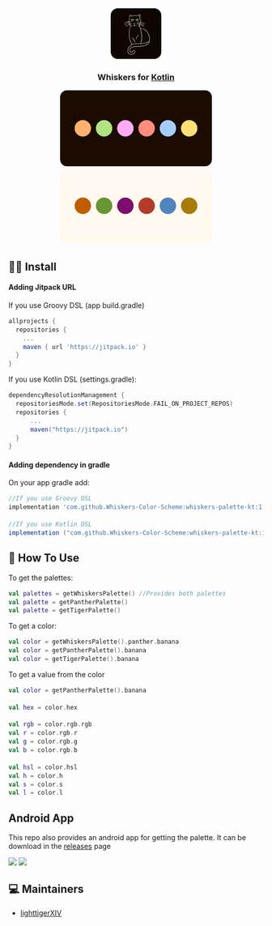 <div align="center">

<img src="https://raw.githubusercontent.com/Whiskers-Color-Scheme/assets/main/logos/logo-rounded.webp" width="100">

### Whiskers for [Kotlin](https://kotlinlang.org/)

<div>
    <img src="https://raw.githubusercontent.com/Whiskers-Color-Scheme/assets/f73d25d4aa4480b7c4d593fb6ae8f4288f3fb5c0/previews/panther-preview.svg" width="300">
    <img src="https://raw.githubusercontent.com/Whiskers-Color-Scheme/assets/f73d25d4aa4480b7c4d593fb6ae8f4288f3fb5c0/previews/tiger-preview.svg" width="300">
</div>
</div>

## 👷‍♂️ Install
#### Adding Jitpack URL
If you use Groovy DSL (app build.gradle)
```gradle
allprojects {
  repositories {
    ...
    maven { url 'https://jitpack.io' }
  }
}
```
If you use Kotlin DSL (settings.gradle):
```gradle
dependencyResolutionManagement {
  repositoriesMode.set(RepositoriesMode.FAIL_ON_PROJECT_REPOS)
  repositories {
      ...
      maven("https://jitpack.io")
  }
}
```

#### Adding dependency in gradle
On your app gradle add:
```gradle
//If you use Groovy DSL
implementation 'com.github.Whiskers-Color-Scheme:whiskers-palette-kt:1.0.1'

//If you use Kotlin DSL
implementation ("com.github.Whiskers-Color-Scheme:whiskers-palette-kt:1.0.1")
```


## 🧠 How To Use

To get the palettes:
```kotlin
val palettes = getWhiskersPalette() //Provides both palettes
val palette = getPantherPalette()
val palette = getTigerPalette()
```

To get a color:
```kotlin
val color = getWhiskersPalette().panther.banana
val color = getPantherPalette().banana
val color = getTigerPalette().banana
```

To get a value from the color
```kotlin
val color = getPantherPalette().banana

val hex = color.hex

val rgb = color.rgb.rgb
val r = color.rgb.r
val g = color.rgb.g
val b = color.rgb.b

val hsl = color.hsl
val h = color.h
val s = color.s
val l = color.l
```

## Android App
This repo also provides an android app for getting the palette. It can be download in the [releases](https://github.com/Whiskers-Color-Scheme/whiskers-palette-kt/releases) page

<img src="https://github.com/Whiskers-Color-Scheme/whiskers-palette-kt/assets/35658492/4dd89e00-734f-4f45-938d-f6479383470c" width="200">

<img src="https://github.com/Whiskers-Color-Scheme/whiskers-palette-kt/assets/35658492/cc24b140-98c0-4ec2-a549-04e5a1c33ba5" width="200">




## 💻 Maintainers

- [lighttigerXIV]()
